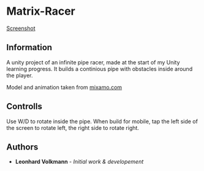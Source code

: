 # Matrix-Racer
[Screenshot](https://i.imgur.com/MmYvsND.png)
## Information

A unity project of an infinite pipe racer, made at the start of my Unity learning progress. 
It builds a continious pipe with obstacles inside around the player. 

Model and animation taken from [mixamo.com](https://www.mixamo.com)

## Controlls

Use W/D to rotate inside the pipe.
When build for mobile, tap the left side of the screen to rotate left, the right side to rotate right.


## Authors
* **Leonhard Volkmann** -  *Initial work & developement*
